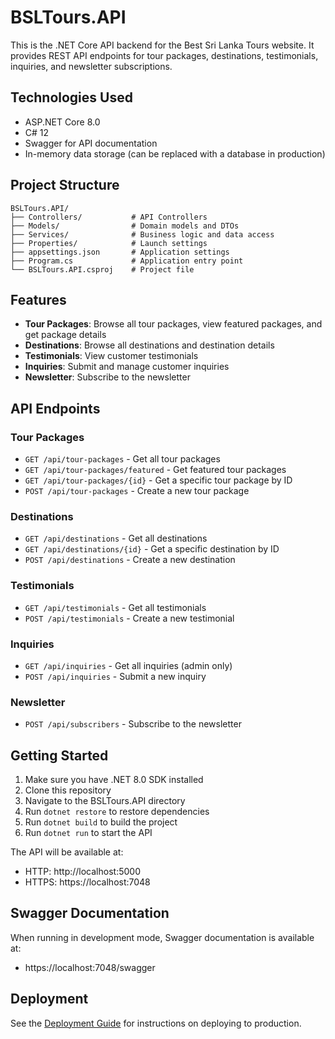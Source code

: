 # BSLTours.API

This is the .NET Core API backend for the Best Sri Lanka Tours website. It provides REST API endpoints for tour packages, destinations, testimonials, inquiries, and newsletter subscriptions.

## Technologies Used

- ASP.NET Core 8.0
- C# 12
- Swagger for API documentation
- In-memory data storage (can be replaced with a database in production)

## Project Structure

```
BSLTours.API/
├── Controllers/           # API Controllers
├── Models/                # Domain models and DTOs
├── Services/              # Business logic and data access
├── Properties/            # Launch settings
├── appsettings.json       # Application settings
├── Program.cs             # Application entry point
└── BSLTours.API.csproj    # Project file
```

## Features

- **Tour Packages**: Browse all tour packages, view featured packages, and get package details
- **Destinations**: Browse all destinations and destination details
- **Testimonials**: View customer testimonials
- **Inquiries**: Submit and manage customer inquiries
- **Newsletter**: Subscribe to the newsletter

## API Endpoints

### Tour Packages
- `GET /api/tour-packages` - Get all tour packages
- `GET /api/tour-packages/featured` - Get featured tour packages
- `GET /api/tour-packages/{id}` - Get a specific tour package by ID
- `POST /api/tour-packages` - Create a new tour package

### Destinations
- `GET /api/destinations` - Get all destinations
- `GET /api/destinations/{id}` - Get a specific destination by ID
- `POST /api/destinations` - Create a new destination

### Testimonials
- `GET /api/testimonials` - Get all testimonials
- `POST /api/testimonials` - Create a new testimonial

### Inquiries
- `GET /api/inquiries` - Get all inquiries (admin only)
- `POST /api/inquiries` - Submit a new inquiry

### Newsletter
- `POST /api/subscribers` - Subscribe to the newsletter

## Getting Started

1. Make sure you have .NET 8.0 SDK installed
2. Clone this repository
3. Navigate to the BSLTours.API directory
4. Run `dotnet restore` to restore dependencies
5. Run `dotnet build` to build the project
6. Run `dotnet run` to start the API

The API will be available at:
- HTTP: http://localhost:5000
- HTTPS: https://localhost:7048

## Swagger Documentation

When running in development mode, Swagger documentation is available at:
- https://localhost:7048/swagger

## Deployment

See the [Deployment Guide](./README-DEPLOYMENT.md) for instructions on deploying to production.
